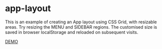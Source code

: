 # app-layout

This is an example of creating an App layout using CSS Grid, with resizable areas.
Try resizing the MENU and SIDEBAR regions. The customised size is saved in browser
localStorage and reloaded on subsequent visits.

[DEMO](http://www.darrenmothersele.com/app-layout/)
